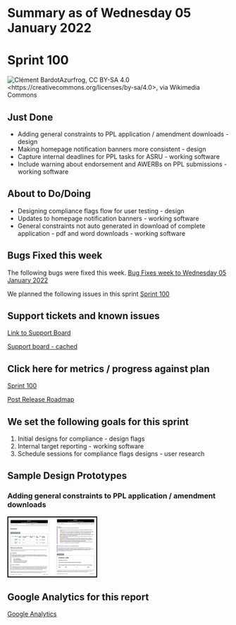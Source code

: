 # Summary as of Wednesday 05 January 2022 

# Sprint 100

<img src="graphs/gorilla.png" alt="Clément BardotAzurfrog, CC BY-SA 4.0 <https://creativecommons.org/licenses/by-sa/4.0>, via Wikimedia Commons">
<br>

## Just Done
* Adding general constraints to PPL application / amendment downloads - design
* Making homepage notification banners more consistent - design
* Capture internal deadlines for PPL tasks for ASRU - working software
* Include warning about endorsement and AWERBs on PPL submissions - working software 

## About to Do/Doing
* Designing compliance flags flow for user testing - design
* Updates to homepage notification banners - working software
* General constraints not auto generated in download of complete application - pdf and word downloads - working software

## Bugs Fixed this week
The following bugs were fixed this week.
[Bug Fixes week to Wednesday 05 January 2022](graphs/bugs05012022.png)

We planned the following issues in this sprint 
[Sprint 100](graphs/sprint05012022.png)

## Support tickets and known issues
[Link to Support Board](https://collaboration.homeoffice.gov.uk/jira/secure/RapidBoard.jspa?rapidView=1717&selectedIssue=ASSB-253)

[Support board - cached](graphs/supportBoard05012022.png)

## Click here for metrics / progress against plan
[Sprint 100](graphs/progress05012022.png)

[Post Release Roadmap](graphs/roadmap05012022.png)

## We set the following goals for this sprint
1. Initial designs for compliance - design flags 
2. Internal target reporting - working software 
3. Schedule sessions for compliance flags designs - user research

## Sample Design Prototypes
### Adding general constraints to PPL application / amendment downloads
<a href="graphs/proto1_05012022.png"><img src="graphs/proto1_05012022.png" alt="HTML5 Icon" width="200" style="border:2px solid black"></a>
<br>


## Google Analytics for this report
[Google Analytics](graphs/GA05012022.png)

